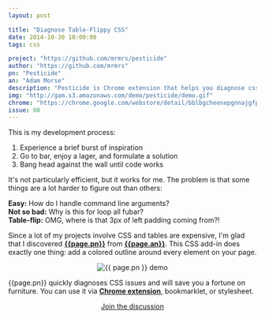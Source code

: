 ```yaml
---
layout: post

title: "Diagnose Table-Flippy CSS"
date: 2014-10-30 10:00:00
tags: css

project: "https://github.com/mrmrs/pesticide"
author: "https://github.com/mrmrs"
pn: "Pesticide"
an: "Adam Morse"
description: "Pesticide is Chrome extension that helps you diagnose css layout issues."
img: "http://gam.s3.amazonaws.com/demo/pesticide/demo.gif"
chrome: "https://chrome.google.com/webstore/detail/bblbgcheenepgnnajgfpiicnbbdmmooh"
issue: 60
---
```


This is my development process:

1. Experience a brief burst of inspiration
2. Go to bar, enjoy a lager, and formulate a solution
3. Bang head against the wall until code works

It's not particularly efficient, but it works for me. The problem is that some things are a lot harder to figure out than others:

**Easy:** How do I handle command line arguments?<br>
**Not so bad:** Why is this for loop all fubar?<br>
**Table-flip:** OMG, where is that 3px of left padding coming from?!

Since a lot of my projects involve CSS and tables are expensive, I'm glad that I discovered <strong><a href="{{page.project}}" title="{{page.pn}} on GitHub" target="_blank">{{page.pn}}</a></strong> from <strong><a href="{{ page.author }}" target="_blank" title="{{ page.an }} on GitHub">{{page.an}}</a></strong>. This CSS add-in does exactly one thing: add a colored outline around every element on your page.

<center><img src="{{page.img}}" class="demo" alt="{{ page.pn }} demo">
</center>

{{page.pn}} quickly diagnoses CSS issues and will save you a fortune on furniture. You can use it via <strong><a href="{{ page.chrome }}" target="_blank" title="{{page.pn}} Chrome extension">Chrome extension</a></strong>, bookmarklet, or stylesheet.

<center><a href="{{ page.url }}#comments" class="btn btn-primary btn-comment" title="Discuss this issue of Git @ Me online">Join the discussion</a></center>
